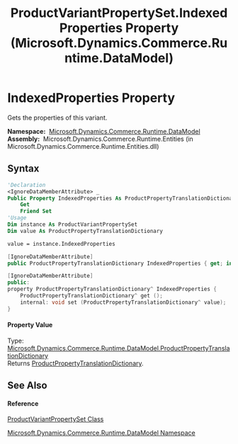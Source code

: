 ﻿---
title: ProductVariantPropertySet.IndexedProperties Property  (Microsoft.Dynamics.Commerce.Runtime.DataModel)
TOCTitle: IndexedProperties Property
ms:assetid: P:Microsoft.Dynamics.Commerce.Runtime.DataModel.ProductVariantPropertySet.IndexedProperties
ms:mtpsurl: https://technet.microsoft.com/en-us/library/microsoft.dynamics.commerce.runtime.datamodel.productvariantpropertyset.indexedproperties(v=AX.60)
ms:contentKeyID: 62214824
ms.date: 05/18/2015
mtps_version: v=AX.60
f1_keywords:
- Microsoft.Dynamics.Commerce.Runtime.DataModel.ProductVariantPropertySet.IndexedProperties
dev_langs:
- CSharp
- C++
- VB
---

# IndexedProperties Property

Gets the properties of this variant.

**Namespace:**  [Microsoft.Dynamics.Commerce.Runtime.DataModel](microsoft-dynamics-commerce-runtime-datamodel-namespace.md)  
**Assembly:**  Microsoft.Dynamics.Commerce.Runtime.Entities (in Microsoft.Dynamics.Commerce.Runtime.Entities.dll)

## Syntax

``` vb
'Declaration
<IgnoreDataMemberAttribute> _
Public Property IndexedProperties As ProductPropertyTranslationDictionary
    Get
    Friend Set
'Usage
Dim instance As ProductVariantPropertySet
Dim value As ProductPropertyTranslationDictionary

value = instance.IndexedProperties
```

``` csharp
[IgnoreDataMemberAttribute]
public ProductPropertyTranslationDictionary IndexedProperties { get; internal set; }
```

``` c++
[IgnoreDataMemberAttribute]
public:
property ProductPropertyTranslationDictionary^ IndexedProperties {
    ProductPropertyTranslationDictionary^ get ();
    internal: void set (ProductPropertyTranslationDictionary^ value);
}
```

#### Property Value

Type: [Microsoft.Dynamics.Commerce.Runtime.DataModel.ProductPropertyTranslationDictionary](productpropertytranslationdictionary-class-microsoft-dynamics-commerce-runtime-datamodel.md)  
Returns [ProductPropertyTranslationDictionary](productpropertytranslationdictionary-class-microsoft-dynamics-commerce-runtime-datamodel.md).  

## See Also

#### Reference

[ProductVariantPropertySet Class](productvariantpropertyset-class-microsoft-dynamics-commerce-runtime-datamodel.md)

[Microsoft.Dynamics.Commerce.Runtime.DataModel Namespace](microsoft-dynamics-commerce-runtime-datamodel-namespace.md)

